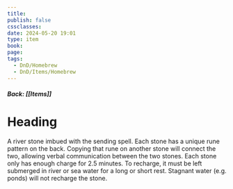 ```yaml
---
title: 
publish: false
cssclasses: 
date: 2024-05-20 19:01
type: item
book: 
page: 
tags:
  - DnD/Homebrew
  - DnD/Items/Homebrew
---
```

##### Back: [[Items]]
# Heading

A river stone imbued with the sending spell. Each stone has a unique rune pattern on the back. Copying that rune on another stone will connect the two, allowing verbal communication between the two stones.
Each stone only has enough charge for 2.5 minutes. To recharge, it must be left submerged in river or sea water for a long or short rest. Stagnant water (e.g. ponds) will not recharge the stone.
